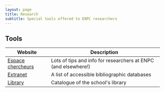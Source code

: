 ```yaml
---
layout: page
title: Research
subtitle: Special tools offered to ENPC researchers
---
```


## Tools

| Website                                                 | Description                                                    |
| ------------------------------------------------------- | -------------------------------------------------------------- |
| [Espace chercheurs](https://espacechercheurs.enpc.fr/)  | Lots of tips and info for researchers at ENPC (and elsewhere!) |
| [Extranet](https://extranet.enpc.fr/public/index.htm)   | A list of accessible bibliographic databases                   |
| [Library](https://bibliotheque.enpc.fr/exl-php/accueil) | Catalogue of the school's library                              |
